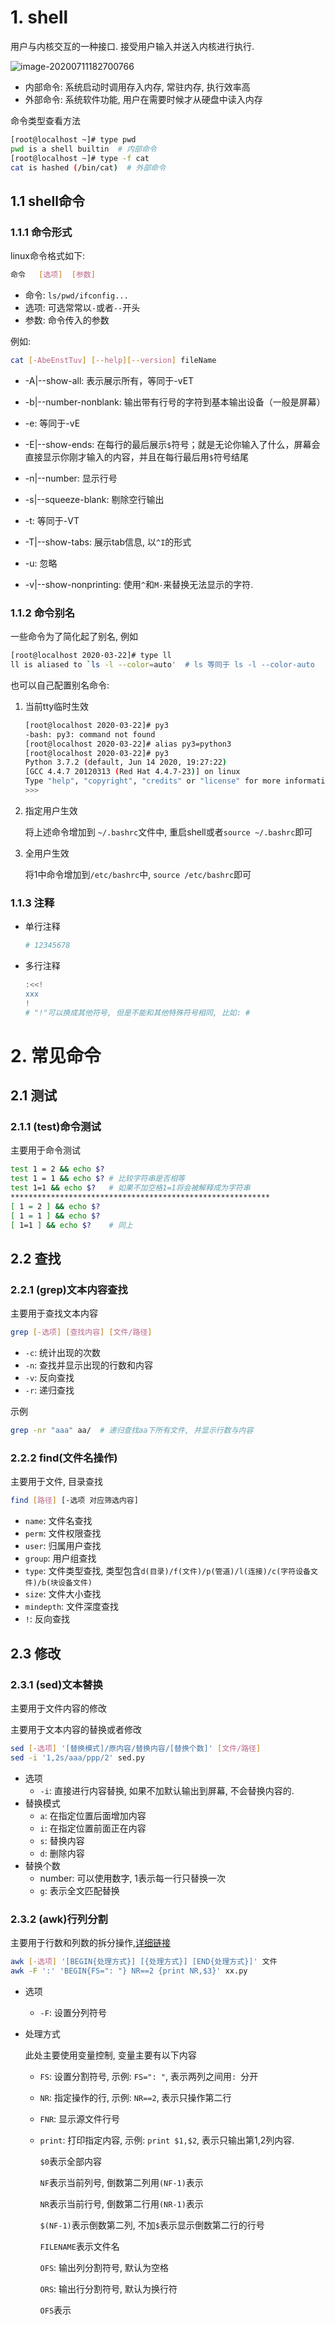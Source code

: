 # 1. shell

用户与内核交互的一种接口. 接受用户输入并送入内核进行执行. 

![image-20200711182700766](image/02-%E5%91%BD%E4%BB%A4/image-20200711182700766.png)

* 内部命令:  系统启动时调用存入内存, 常驻内存, 执行效率高
* 外部命令:  系统软件功能, 用户在需要时候才从硬盘中读入内存

命令类型查看方法

```bash
[root@localhost ~]# type pwd
pwd is a shell builtin  # 内部命令
[root@localhost ~]# type -f cat
cat is hashed (/bin/cat)  # 外部命令
```

## 1.1 shell命令

### 1.1.1 命令形式

linux命令格式如下:

```bash
命令   [选项]  [参数]
```

* 命令: `ls/pwd/ifconfig...`
* 选项: 可选常常以`-`或者`--`开头
* 参数:  命令传入的参数

例如:

```bash
cat [-AbeEnstTuv] [--help][--version] fileName
```

* -A|--show-all: 表示展示所有，等同于-vET
* -b|--number-nonblank: 输出带有行号的字符到基本输出设备（一般是屏幕）
* -e: 等同于-vE
* -E|--show-ends: 在每行的最后展示`$`符号；就是无论你输入了什么，屏幕会直接显示你刚才输入的内容，并且在每行最后用`$`符号结尾
* -n|--number: 显示行号
* -s|--squeeze-blank: 剔除空行输出
* -t: 等同于-VT
* -T|--show-tabs: 展示tab信息, 以`^I`的形式

* -u: 忽略
* -v|--show-nonprinting: 使用`^`和`M-`来替换无法显示的字符.



### 1.1.2 命令别名

一些命令为了简化起了别名, 例如

```bash
[root@localhost 2020-03-22]# type ll
ll is aliased to `ls -l --color=auto'  # ls 等同于 ls -l --color-auto
```

也可以自己配置别名命令:

1. 当前tty临时生效

   ```bash
   [root@localhost 2020-03-22]# py3
   -bash: py3: command not found
   [root@localhost 2020-03-22]# alias py3=python3
   [root@localhost 2020-03-22]# py3
   Python 3.7.2 (default, Jun 14 2020, 19:27:22) 
   [GCC 4.4.7 20120313 (Red Hat 4.4.7-23)] on linux
   Type "help", "copyright", "credits" or "license" for more information.
   >>> 
   
   ```

2. 指定用户生效

   将上述命令增加到 `~/.bashrc`文件中, 重启shell或者`source ~/.bashrc`即可

3. 全用户生效

   将1中命令增加到`/etc/bashrc`中, `source /etc/bashrc`即可

### 1.1.3 注释

* 单行注释

  ```bash
  # 12345678
  ```

* 多行注释

  ```bash
  :<<!
  xxx
  !
  # "!"可以换成其他符号, 但是不能和其他特殊符号相同, 比如: #
  ```


# 2. 常见命令

## 2.1 测试

### 2.1.1 (test)命令测试

主要用于命令测试

```bash
test 1 = 2 && echo $?
test 1 = 1 && echo $? # 比较字符串是否相等
test 1=1 && echo $?   # 如果不加空格1=1将会被解释成为字符串
**********************************************************
[ 1 = 2 ] && echo $?
[ 1 = 1 ] && echo $?
[ 1=1 ] && echo $?    # 同上
```

## 2.2 查找

### 2.2.1 (grep)文本内容查找

主要用于查找文本内容

```bash
grep [-选项] [查找内容] [文件/路径]
```

* `-c`: 统计出现的次数
* `-n`: 查找并显示出现的行数和内容
* `-v`: 反向查找
* `-r`: 递归查找

示例

```bash
grep -nr "aaa" aa/  # 递归查找aa下所有文件, 并显示行数与内容
```

### 2.2.2 find(文件名操作)

主要用于文件, 目录查找

```bash
find [路径] [-选项 对应筛选内容] 
```

* `name`: 文件名查找
* `perm`: 文件权限查找
* `user`: 归属用户查找
* `group`: 用户组查找
* `type`: 文件类型查找, 类型包含`d(目录)/f(文件)/p(管道)/l(连接)/c(字符设备文件)/b(块设备文件)`
* `size`: 文件大小查找
* `mindepth`: 文件深度查找
* `!`: 反向查找

## 2.3 修改

### 2.3.1 (sed)文本替换

主要用于文件内容的修改

主要用于文本内容的替换或者修改

```bash
sed [-选项] '[替换模式]/原内容/替换内容/[替换个数]' [文件/路径]
sed -i '1,2s/aaa/ppp/2' sed.py
```

* 选项
  * `-i`: 直接进行内容替换, 如果不加默认输出到屏幕, 不会替换内容的.
* 替换模式
  * `a`: 在指定位置后面增加内容
  * `i`: 在指定位置前面正在内容
  * `s`: 替换内容
  * `d`: 删除内容
* 替换个数
  * number: 可以使用数字, 1表示每一行只替换一次
  * `g`: 表示全文匹配替换

### 2.3.2 (awk)行列分割

主要用于行数和列数的拆分操作,[详细链接](https://www.cnblogs.com/isykw/p/6258781.html)

```bash
awk [-选项] '[BEGIN{处理方式}] [{处理方式}] [END{处理方式}]' 文件
awk -F ':' 'BEGIN{FS=": "} NR==2 {print NR,$3}' xx.py
```

* 选项

  * `-F`: 设置分列符号

* 处理方式

  此处主要使用变量控制, 变量主要有以下内容

  * `FS`: 设置分割符号, 示例: `FS=": "`, 表示两列之间用`: `分开

  * `NR`: 指定操作的行, 示例: `NR==2`, 表示只操作第二行

  * `FNR`: 显示源文件行号

  * `print`: 打印指定内容, 示例: `print $1,$2`, 表示只输出第1,2列内容. 

    `$0`表示全部内容

    `NF`表示当前列号, 倒数第二列用`(NF-1)`表示

    `NR`表示当前行号, 倒数第二行用`(NR-1)`表示

    `$(NF-1)`表示倒数第二列, 不加`$`表示显示倒数第二行的行号

    `FILENAME`表示文件名

    `OFS`: 输出列分割符号, 默认为空格

    `ORS`: 输出行分割符号, 默认为换行符

    `OFS`表示



